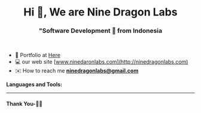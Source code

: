 <h1 align="center">Hi 👋, We are Nine Dragon Labs </h1>
<h3 align="center">"Software Development 🚀 from Indonesia </h3>
<br>


- 👨‍ Portfolio at [Here](https://github.com/maulayyacyber/portfolio/blob/master/README.md)
- 💻 our web site [www.ninedaronlabs.com](http://ninedragonlabs.com)
- ✉️ How to reach me **ninedragonlabs@gmail.com**

**Languages and Tools:**  

***********************************

#### Thank You-🙏🏼

